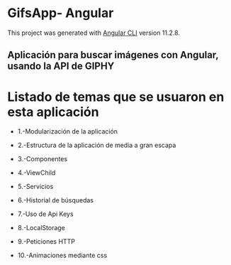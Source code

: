 # GifsApp- Angular

This project was generated with [Angular CLI](https://github.com/angular/angular-cli) version 11.2.8.

## Aplicación para buscar imágenes con Angular, usando la API de GIPHY

# Listado de temas que se usuaron en esta aplicación 

* 1.-Modularización de la aplicación

* 2.-Estructura de la aplicación de media a gran escapa

* 3.-Componentes

* 4.-ViewChild

* 5.-Servicios

* 6.-Historial de búsquedas

* 7.-Uso de Api Keys

* 8.-LocalStorage

* 9.-Peticiones HTTP

* 10.-Animaciones mediante css

